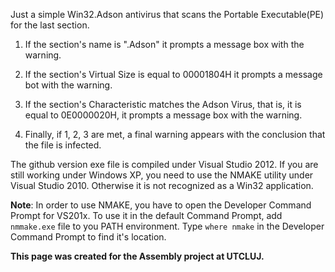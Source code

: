 Just a simple Win32.Adson antivirus that scans the Portable Executable(PE) for the last section. 

1) If the section's name is ".Adson" it prompts a message box with the warning.

2) If the section's Virtual Size is equal to 00001804H it prompts a message bot with the warning.

3) If the section's Characteristic matches the Adson Virus, that is, it is equal to 0E0000020H, it prompts a message box with the warning.

4) Finally, if 1, 2, 3 are met, a final warning appears with the conclusion that the file is infected.

The github version exe file is compiled under Visual Studio 2012. If you are still working under Windows XP, you need to use the NMAKE utility under Visual Studio 2010. Otherwise it is not recognized as a Win32 application.

**Note**: In order to use NMAKE, you have to open the Developer Command Prompt for VS201x. To use it in the default Command Prompt, add `nmmake.exe` file to you PATH environment.
Type `where nmake` in the Developer Command Prompt to find it's location.

**This page was created for the Assembly project at UTCLUJ.**
